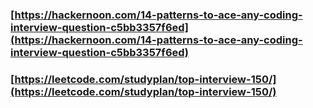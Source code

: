 ### [https://hackernoon.com/14-patterns-to-ace-any-coding-interview-question-c5bb3357f6ed](https://hackernoon.com/14-patterns-to-ace-any-coding-interview-question-c5bb3357f6ed)

### [https://leetcode.com/studyplan/top-interview-150/](https://leetcode.com/studyplan/top-interview-150/)